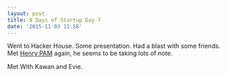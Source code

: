 ```yaml
---
layout: post
title: 9 Days of Startup Day 7
date: '2015-11-03 11:58'
---
```


Went to Hacker House. Some presentation. Had a blast with some friends.
Met [Henry PAM]() again, he seems to be taking lots of note.

Met With Kawan and Evie.
